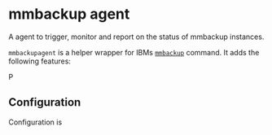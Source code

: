 mmbackup agent
==============

A agent to trigger, monitor and report on the status of mmbackup instances.

`mmbackupagent` is a helper wrapper for IBMs [`mmbackup`](http://www-01.ibm.com/support/knowledgecenter/SSFKCN_3.5.0/com.ibm.cluster.gpfs.v3r5.gpfs100.doc/bl1adm_mmbackup.htm) command. It adds the following features:

P

Configuration
-------------

Configuration is
